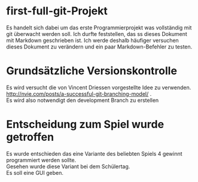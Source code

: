 # first-full-git-Projekt
Es handelt sich dabei um das erste Programmierprojekt was vollständig mit git überwacht werden soll.
Ich durfte feststellen, das ss dieses Dokument mit Markdown geschrieben ist. 
Ich werde deshalb häufiger versuchen dieses Dokument zu verändern und ein paar Markdown-Befehler zu testen.

# Grundsätzliche Versionskontrolle
Es wird versucht die von Vincent Driessen vorgestellte Idee zu verwenden.  
http://nvie.com/posts/a-successful-git-branching-model/ .  
Es wird also notwendigt den development Branch zu erstellen 

# Entscheidung zum Spiel wurde getroffen
Es wurde entschieden das eine Variante des beliebten Spiels 4 gewinnt programmiert werden sollte.  
Gesehen wurde diese Variant bei dem Schülertag.  
Es soll eine GUI geben.  
